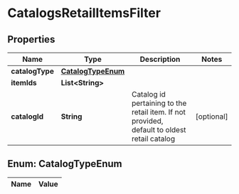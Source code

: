 

# CatalogsRetailItemsFilter

## Properties

Name | Type | Description | Notes
------------ | ------------- | ------------- | -------------
**catalogType** | [**CatalogTypeEnum**](#CatalogTypeEnum) |  | 
**itemIds** | **List&lt;String&gt;** |  | 
**catalogId** | **String** | Catalog id pertaining to the retail item. If not provided, default to oldest retail catalog |  [optional]


## Enum: CatalogTypeEnum

Name | Value
---- | -----




